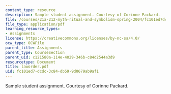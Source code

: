 ```yaml
---
content_type: resource
description: Sample student assignment. Courtesy of Corinne Packard.
file: /courses/21a-212-myth-ritual-and-symbolism-spring-2004/fc101ed7dcdc3c84db599d0679ab9af1_laworder.pdf
file_type: application/pdf
learning_resource_types:
- Assignments
license: https://creativecommons.org/licenses/by-nc-sa/4.0/
ocw_type: OCWFile
parent_title: Assignments
parent_type: CourseSection
parent_uid: c121580a-114e-4029-346b-c84d2544a3d9
resourcetype: Document
title: laworder.pdf
uid: fc101ed7-dcdc-3c84-db59-9d0679ab9af1
---
```

Sample student assignment. Courtesy of Corinne Packard.
